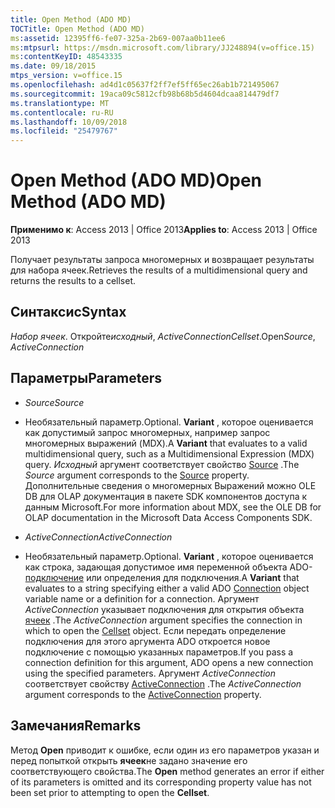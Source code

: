 ```yaml
---
title: Open Method (ADO MD)
TOCTitle: Open Method (ADO MD)
ms:assetid: 12395ff6-fe07-325a-2b69-007aa0b11ee6
ms:mtpsurl: https://msdn.microsoft.com/library/JJ248894(v=office.15)
ms:contentKeyID: 48543335
ms.date: 09/18/2015
mtps_version: v=office.15
ms.openlocfilehash: ad4d1c05637f2ff7ef5ff65ec26ab1b721495067
ms.sourcegitcommit: 19aca09c5812cfb98b68b5d4604dcaa814479df7
ms.translationtype: MT
ms.contentlocale: ru-RU
ms.lasthandoff: 10/09/2018
ms.locfileid: "25479767"
---
```

# <a name="open-method-ado-md"></a><span data-ttu-id="9b279-102">Open Method (ADO MD)</span><span class="sxs-lookup"><span data-stu-id="9b279-102">Open Method (ADO MD)</span></span>


<span data-ttu-id="9b279-103">**Применимо к**: Access 2013 | Office 2013</span><span class="sxs-lookup"><span data-stu-id="9b279-103">**Applies to**: Access 2013 | Office 2013</span></span>

<span data-ttu-id="9b279-104">Получает результаты запроса многомерных и возвращает результаты для набора ячеек.</span><span class="sxs-lookup"><span data-stu-id="9b279-104">Retrieves the results of a multidimensional query and returns the results to a cellset.</span></span>

## <a name="syntax"></a><span data-ttu-id="9b279-105">Синтаксис</span><span class="sxs-lookup"><span data-stu-id="9b279-105">Syntax</span></span>

<span data-ttu-id="9b279-106">*Набор ячеек*. Откройте*исходный*, *ActiveConnection*</span><span class="sxs-lookup"><span data-stu-id="9b279-106">*Cellset*.Open*Source*, *ActiveConnection*</span></span>

## <a name="parameters"></a><span data-ttu-id="9b279-107">Параметры</span><span class="sxs-lookup"><span data-stu-id="9b279-107">Parameters</span></span>

  - <span data-ttu-id="9b279-108">*Source*</span><span class="sxs-lookup"><span data-stu-id="9b279-108">*Source*</span></span>

  - <span data-ttu-id="9b279-109">Необязательный параметр.</span><span class="sxs-lookup"><span data-stu-id="9b279-109">Optional.</span></span> <span data-ttu-id="9b279-110">**Variant** , которое оценивается как допустимый запрос многомерных, например запрос многомерных выражений (MDX).</span><span class="sxs-lookup"><span data-stu-id="9b279-110">A **Variant** that evaluates to a valid multidimensional query, such as a Multidimensional Expression (MDX) query.</span></span> <span data-ttu-id="9b279-111">*Исходный* аргумент соответствует свойство [Source](source-property-ado-md.md) .</span><span class="sxs-lookup"><span data-stu-id="9b279-111">The *Source* argument corresponds to the [Source](source-property-ado-md.md) property.</span></span> <span data-ttu-id="9b279-112">Дополнительные сведения о многомерных Выражений можно OLE DB для OLAP документация в пакете SDK компонентов доступа к данным Microsoft.</span><span class="sxs-lookup"><span data-stu-id="9b279-112">For more information about MDX, see the OLE DB for OLAP documentation in the Microsoft Data Access Components SDK.</span></span>

  - <span data-ttu-id="9b279-113">*ActiveConnection*</span><span class="sxs-lookup"><span data-stu-id="9b279-113">*ActiveConnection*</span></span>

  - <span data-ttu-id="9b279-114">Необязательный параметр.</span><span class="sxs-lookup"><span data-stu-id="9b279-114">Optional.</span></span> <span data-ttu-id="9b279-115">**Variant** , которое оценивается как строка, задающая допустимое имя переменной объекта ADO- [подключение](connection-object-ado.md) или определения для подключения.</span><span class="sxs-lookup"><span data-stu-id="9b279-115">A **Variant** that evaluates to a string specifying either a valid ADO [Connection](connection-object-ado.md) object variable name or a definition for a connection.</span></span> <span data-ttu-id="9b279-116">Аргумент *ActiveConnection* указывает подключения для открытия объекта [ячеек](cellset-object-ado-md.md) .</span><span class="sxs-lookup"><span data-stu-id="9b279-116">The *ActiveConnection* argument specifies the connection in which to open the [Cellset](cellset-object-ado-md.md) object.</span></span> <span data-ttu-id="9b279-117">Если передать определение подключения для этого аргумента ADO откроется новое подключение с помощью указанных параметров.</span><span class="sxs-lookup"><span data-stu-id="9b279-117">If you pass a connection definition for this argument, ADO opens a new connection using the specified parameters.</span></span> <span data-ttu-id="9b279-118">Аргумент *ActiveConnection* соответствует свойству [ActiveConnection](activeconnection-property-ado-md.md) .</span><span class="sxs-lookup"><span data-stu-id="9b279-118">The *ActiveConnection* argument corresponds to the [ActiveConnection](activeconnection-property-ado-md.md) property.</span></span>

## <a name="remarks"></a><span data-ttu-id="9b279-119">Замечания</span><span class="sxs-lookup"><span data-stu-id="9b279-119">Remarks</span></span>

<span data-ttu-id="9b279-120">Метод **Open** приводит к ошибке, если один из его параметров указан и перед попыткой открыть **ячеек**не задано значение его соответствующего свойства.</span><span class="sxs-lookup"><span data-stu-id="9b279-120">The **Open** method generates an error if either of its parameters is omitted and its corresponding property value has not been set prior to attempting to open the **Cellset**.</span></span>

